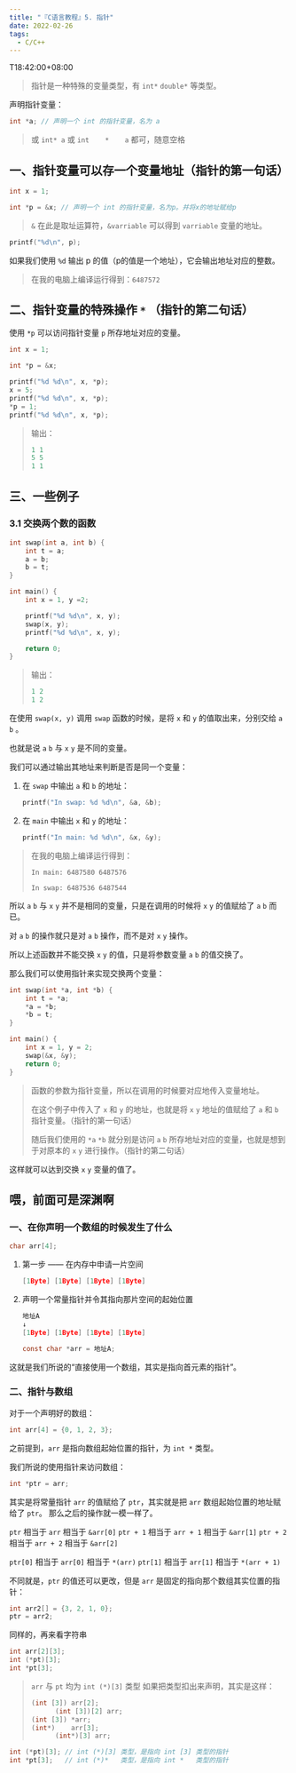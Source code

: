 ```yaml
---
title: "『C语言教程』5. 指针"
date: 2022-02-26
tags:
  - C/C++
---
```

T18:42:00+08:00
> 指针是一种特殊的变量类型，有 `int*` `double*` 等类型。

声明指针变量：

```C
int *a; // 声明一个 int 的指针变量，名为 a
```

> 或 `int* a` 或 `int    *    a` 都可，随意空格

## 一、指针变量可以存一个变量地址（指针的第一句话）

```C
int x = 1;

int *p = &x; // 声明一个 int 的指针变量，名为p。并将x的地址赋给p
```

> `&` 在此是取址运算符，`&varriable` 可以得到 `varriable` 变量的地址。

```C
printf("%d\n", p);
```

如果我们使用 `%d` 输出 p 的值（p的值是一个地址），它会输出地址对应的整数。

> 在我的电脑上编译运行得到：`6487572`

## 二、指针变量的特殊操作 `*` （指针的第二句话）

使用 `*p` 可以访问指针变量 `p` 所存地址对应的变量。

```c
int x = 1;

int *p = &x;

printf("%d %d\n", x, *p);
x = 5;
printf("%d %d\n", x, *p);
*p = 1;
printf("%d %d\n", x, *p);
```

>输出：
>
>```C
>1 1
>5 5
>1 1
>```

## 三、一些例子

### 3.1 交换两个数的函数

```c
int swap(int a, int b) {
    int t = a;
    a = b;
    b = t;
}
```

```c
int main() {
	int x = 1, y =2;

	printf("%d %d\n", x, y);
	swap(x, y);
	printf("%d %d\n", x, y);

	return 0;
}
```

> 输出：
>
> ```C
> 1 2
> 1 2
> ```

在使用 `swap(x, y)` 调用 `swap` 函数的时候，是将 `x` 和 `y` 的值取出来，分别交给 `a` `b` 。

也就是说 `a` `b` 与 `x` `y` 是不同的变量。

我们可以通过输出其地址来判断是否是同一个变量：

1. 在 `swap` 中输出 `a` 和 `b` 的地址：

   ```c
   printf("In swap: %d %d\n", &a, &b);
   ```

2. 在 `main` 中输出 `x` 和 `y` 的地址：

   ```c
   printf("In main: %d %d\n", &x, &y);
   ```

> 在我的电脑上编译运行得到：
>
> `In main: 6487580 6487576`
>
> `In swap: 6487536 6487544`

所以 `a` `b` 与 `x` `y` 并不是相同的变量，只是在调用的时候将 `x` `y` 的值赋给了 `a` `b` 而已。

对 `a` `b` 的操作就只是对 `a` `b` 操作，而不是对 `x` `y` 操作。

所以上述函数并不能交换 `x` `y` 的值，只是将参数变量 `a` `b` 的值交换了。

那么我们可以使用指针来实现交换两个变量：

```c
int swap(int *a, int *b) {
	int t = *a;
	*a = *b;
	*b = t;
}
```

```c
int main() {
	int x = 1, y = 2;
	swap(&x, &y);
	return 0;
}
```

> 函数的参数为指针变量，所以在调用的时候要对应地传入变量地址。
>
> 在这个例子中传入了 `x` 和 `y` 的地址，也就是将 `x` `y` 地址的值赋给了 `a` 和 `b` 指针变量。（指针的第一句话）
>
> 随后我们使用的 `*a` `*b` 就分别是访问 `a` `b` 所存地址对应的变量，也就是想到于对原本的 `x` `y` 进行操作。（指针的第二句话）

这样就可以达到交换 `x` `y` 变量的值了。

## 喂，前面可是深渊啊

### 一、在你声明一个数组的时候发生了什么

```C
char arr[4];
```

1. 第一步 —— 在内存中申请一片空间

	```C
	[1Byte] [1Byte] [1Byte] [1Byte]
	```

2. 声明一个常量指针并令其指向那片空间的起始位置

	```C
	地址A
	↓
	[1Byte] [1Byte] [1Byte] [1Byte]
	
	const char *arr = 地址A;
	```

这就是我们所说的“直接使用一个数组，其实是指向首元素的指针”。

### 二、指针与数组

对于一个声明好的数组：

```C
int arr[4] = {0, 1, 2, 3};
```

之前提到，`arr` 是指向数组起始位置的指针，为 `int *` 类型。

我们所说的使用指针来访问数组：

```C
int *ptr = arr;
```

其实是将常量指针 `arr` 的值赋给了 `ptr`，其实就是把 `arr` 数组起始位置的地址赋给了 `ptr`。
那么之后的操作就一模一样了。

`ptr`     相当于 `arr`     相当于 `&arr[0]`
`ptr + 1` 相当于 `arr + 1` 相当于 `&arr[1]`
`ptr + 2` 相当于 `arr + 2` 相当于 `&arr[2]`

`ptr[0]`  相当于 `arr[0]` 相当于 `*(arr)`
`ptr[1]`  相当于 `arr[1]` 相当于 `*(arr + 1)`

不同就是，`ptr` 的值还可以更改，但是 `arr` 是固定的指向那个数组其实位置的指针：

```C
int arr2[] = {3, 2, 1, 0};
ptr = arr2;
```

同样的，再来看字符串


```C
int arr[2][3];
int (*pt)[3];
int *pt[3];
```

> `arr` 与 `pt` 均为 `int (*)[3]` 类型
> 如果把类型扣出来声明，其实是这样：
>
> ```C
> (int [3]) arr[2];
>    	(int [3])[2] arr;
> (int [3]) *arr;
> (int*)    arr[3];
>    	(int*)[3] arr;
> ```

```C
int (*pt)[3]; // int (*)[3] 类型，是指向 int [3] 类型的指针
int *pt[3];   // int (*)*   类型，是指向 int *   类型的指针
```
